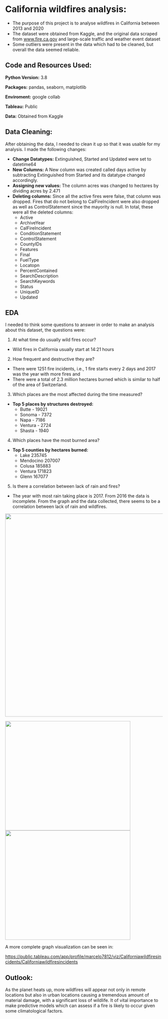 # California wildfires analysis:

* The purpose of this project is to analyse wildfires in California between 2013 and 2020
* The dataset were obtained from Kaggle, and the original data scraped from www.fire.ca.gov and large-scale traffic and weather event dataset
* Some outliers were present in the data which had to be cleaned, but overall the data seemed reliable.

## Code and Resources Used:

**Python Version:** 3.8

**Packages:** pandas, seaborn, matplotlib

**Enviroment:** google collab

**Tableau:** Public

**Data:** Obtained from Kaggle

## Data Cleaning:

After obtaining the data, I needed to clean it up so that it was usable for my analysis. I made the following changes:

* **Change Datatypes:** Extinguished, Started and Updated were set to datetime64
* **New Columns:** A New column was created called days active by subtracting Extinguished from Started and its datatype changed accordingly.
* **Assigning new values:** The column acres was changed to hectares by dividing acres by 2.471
* **Deleting columns:** Since all the active fires were false, that column was dropped. Fires that do not belong to CalFireIncident were also dropped as well as ControlStatement since the mayority is null. In total, these were all the deleted columns:
  - Active
  - ArchiveYear
  - CalFireIncident
  - ConditionStatement
  - ControlStatement
  - CountyIDs
  - Features
  - Final
  - FuelType
  - Locatopn
  - PercentContained
  - SearchDescription
  - SearchKeywords
  - Status
  - UniqueID
  - Updated
 
## EDA

I needed to think some questions to answer in order to make an analysis about this dataset, the questions were:

1. At what time do usually wild fires occur?
  - Wild fires in California usually start at 14:21 hours
2. How frequent and destructive they are?
  - There were 1251 fire incidents, i.e., 1 fire starts every 2 days and 2017 was the year with more fires and 
  - There were a total of 2.3 million hectares burned which is similar to half of the area of Switzerland.
3. Which places are the most affected during the time measured?
  - **Top 5 places by structures destroyed:**
    - Butte - 19021
    - Sonoma - 7372
    - Napa - 7186
    - Ventura - 2724
    - Shasta - 1940
4. Which places have the most burned area?
  - **Top 5 counties by hectares burned:**
    - Lake 235745
    - Mendocino 207007
    - Colusa 185883
    - Ventura 171823
    - Glenn 167077

5. Is there a correlation between lack of rain and fires?
  - The year with most rain taking place is 2017. From 2016 the data is incomplete. From the graph and the data collected, there seems to be a correlation between lack of rain and wildfires.


<img src="https://user-images.githubusercontent.com/99658869/216359306-ed8cce5c-8eef-49e5-b8f2-d5de028d8ce2.png" width="900" height="650">

<img src="https://user-images.githubusercontent.com/99658869/216360475-beafcfed-08f0-4c16-a665-542fb3311755.png" width="400" height="350"><img src="https://user-images.githubusercontent.com/99658869/216360729-299de3b8-d94d-4526-90fd-ecb105e60ed7.png" width="400" height="350">

A more complete graph visualization can be seen in:

https://public.tableau.com/app/profile/marcelo7812/viz/Californiawildfiresincidents/Californiawildfiresincidents

## Outlook:

As the planet heats up, more wildfires will appear not only in remote locations but also in urban locations causing a tremendous amount of material damage, with a significant loss of wildlife. It of vital importance to make predictive models which can assess if a fire is likely to occur given some climatological factors.
